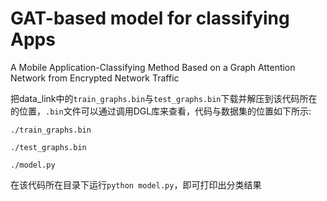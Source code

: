 # GAT-based model for classifying Apps
A Mobile Application-Classifying Method Based on a Graph Attention Network from Encrypted Network Traffic

把data_link中的`train_graphs.bin`与`test_graphs.bin`下载并解压到该代码所在的位置，`.bin`文件可以通过调用DGL库来查看，代码与数据集的位置如下所示:

`./train_graphs.bin`

`./test_graphs.bin`

`./model.py`

在该代码所在目录下运行`python model.py`，即可打印出分类结果
